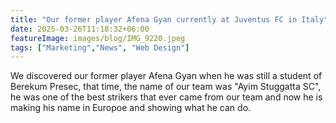 ```yaml
---
title: "Our former player Afena Gyan currently at Juventus FC in Italy"
date: 2025-03-26T11:18:32+06:00
featureImage: images/blog/IMG_9220.jpeg
tags: ["Marketing","News", "Web Design"]
---
```

 We discovered our former player Afena Gyan when he was still a student of Berekum Presec, that time, the name of our team was "Ayim Stuggatta SC", he was one of the best strikers that ever came from our team and now he is making his name in Europoe and showing what he can do. 